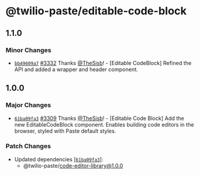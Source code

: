 # @twilio-paste/editable-code-block

## 1.1.0

### Minor Changes

- [`bb49609a7`](https://github.com/twilio-labs/paste/commit/bb49609a7a8f5dd3b18f240bd66a6a98ab2d6805) [#3332](https://github.com/twilio-labs/paste/pull/3332) Thanks [@TheSisb](https://github.com/TheSisb)! - [Editable CodeBlock] Refined the API and added a wrapper and header component.

## 1.0.0

### Major Changes

- [`61ba09fa3`](https://github.com/twilio-labs/paste/commit/61ba09fa3a66252180e9f9bdac5f81ef671db7e4) [#3309](https://github.com/twilio-labs/paste/pull/3309) Thanks [@TheSisb](https://github.com/TheSisb)! - [Editable Code Block] Add the new EditableCodeBlock component. Enables building code editors in the browser, styled with Paste default styles.

### Patch Changes

- Updated dependencies [[`61ba09fa3`](https://github.com/twilio-labs/paste/commit/61ba09fa3a66252180e9f9bdac5f81ef671db7e4)]:
  - @twilio-paste/code-editor-library@1.0.0
